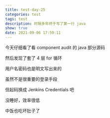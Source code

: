 ```yaml
---
title: test-day-25
categories: test
tags: test
description: 时隔多年终于写了第一行 java
show: true
date: 2021-09-06 17:59:11
---
```


今天仔细看了看 component audit 的 java 部分源码

然后发现了套了 4 层 for 循环

用户名密码也是明文写出来的

虽然不是很重要的登录手段

但起码换成 Jenkins Credentials 吧

没睡好，效率很低

中饭也吃坏肚子了